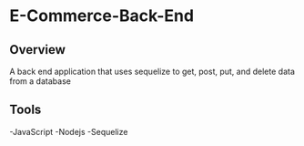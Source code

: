 # E-Commerce-Back-End

## Overview

A back end application that uses sequelize to get, post, put, and delete data from a database

## Tools

-JavaScript
-Nodejs
-Sequelize

